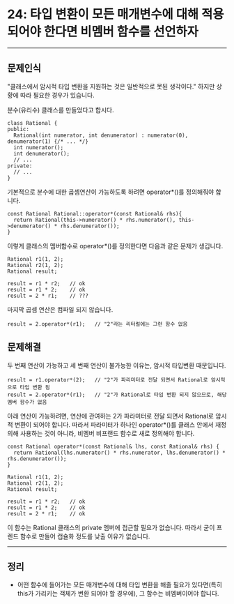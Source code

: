 # 24: 타입 변환이 모든 매개변수에 대해 적용되어야 한다면 비멤버 함수를 선언하자

---
## 문제인식
"클래스에서 암시적 타입 변환을 지원하는 것은 일반적으로 못된 생각이다."
하지만 상황에 따라 필요한 경우가 있습니다.<br>

분수(유리수) 클래스를 만들었다고 합시다.

```
class Rational {
public:
  Rational(int numerator, int denumerator) : numerator(0), denumerator(1) {/* ... */}
  int numerator();
  int denumerator();
  // ...
private:
  // ...
}
```

기본적으로 분수에 대한 곱셈연산이 가능하도록 하려면 operator*()를 정의해줘야 합니다.

```
const Rational Rational::operator*(const Rational& rhs){
  return Rational(this->numerator() * rhs.numerator(), this->denumerator() * rhs.denumerator());
}
```

이렇게 클래스의 멤버함수로 operator*()를 정의한다면 다음과 같은 문제가 생깁니다.

```
Rational r1(1, 2);
Rational r2(1, 2);
Rational result;

result = r1 * r2;   // ok
result = r1 * 2;    // ok
result = 2 * r1;    // ???
```

마지막 곱셈 연산은 컴파일 되지 않습니다.

```
result = 2.operator*(r1);   // "2"라는 리터럴에는 그런 함수 없음
```

## 문제해결
두 번째 연산이 가능하고 세 번째 연산이 불가능한 이유는, 암시적 타입변환 때문입니다.

```
result = r1.operator*(2);   // "2"가 파리미터로 전달 되면서 Rational로 암시적으로 타입 변환 됨
result = 2.operator*(r1);   // "2"가 Rational로 타입 변환 되지 않으므로, 해당 멤버 함수가 없음
```

아래 연산이 가능하려면, 연산에 관여하는 2가 파라미터로 전달 되면서 Rational로 암시적 변환이 되어야 합니다.
따라서 파라미터가 하나인 operator*()를 클래스 안에서 재정의해 사용하는 것이 아니라, 비멤버 비프랜드 함수로 새로 정의해야 합니다.

```
const Rational operator*(const Rational& lhs, const Rational& rhs) {
  return Rational(lhs.numerator() * rhs.numerator, lhs.denumerator() * rhs.denumerator());
}
```

```
Rational r1(1, 2);
Rational r2(1, 2);
Rational result;

result = r1 * r2;   // ok
result = r1 * 2;    // ok
result = 2 * r1;    // ok
```

이 함수는 Rational 클래스의 private 멤버에 접근할 필요가 없습니다.
따라서 굳이 프렌드 함수로 만들어 캡슐화 정도를 낮출 이유가 없습니다.

---
## 정리
- 어떤 함수에 들어가는 모든 매개변수에 대해 타입 변환을 해줄 필요가 있다면(특히 this가 가리키는 객체가 변환 되어야 할 경우에), 그 함수는 비멤버이어야 합니다.
